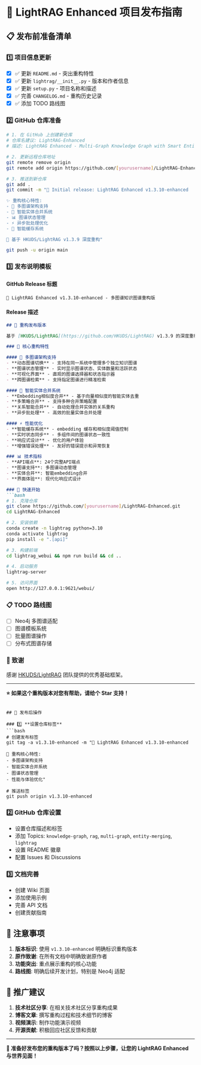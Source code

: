 # 🚀 LightRAG Enhanced 项目发布指南

## 📋 发布前准备清单

### 1️⃣ **项目信息更新**
- [x] ✅ 更新 `README.md` - 突出重构特性
- [x] ✅ 更新 `lightrag/__init__.py` - 版本和作者信息
- [x] ✅ 更新 `setup.py` - 项目名称和描述
- [x] ✅ 完善 `CHANGELOG.md` - 重构历史记录
- [x] ✅ 添加 TODO 路线图

### 2️⃣ **GitHub 仓库准备**
```bash
# 1. 在 GitHub 上创建新仓库
# 仓库名建议: LightRAG-Enhanced
# 描述: LightRAG Enhanced - Multi-Graph Knowledge Graph with Smart Entity Merging

# 2. 更新远程仓库地址
git remote remove origin
git remote add origin https://github.com/[yourusername]/LightRAG-Enhanced.git

# 3. 推送到新仓库
git add .
git commit -m "🚀 Initial release: LightRAG Enhanced v1.3.10-enhanced

✨ 重构核心特性:
- 🔄 多图谱架构支持
- 🧠 智能实体合并系统  
- 📊 图谱状态管理
- ⚡ 异步批处理优化
- 💾 智能缓存系统

🎯 基于 HKUDS/LightRAG v1.3.9 深度重构"

git push -u origin main
```

### 3️⃣ **发布说明模板**

#### GitHub Release 标题
```
🌟 LightRAG Enhanced v1.3.10-enhanced - 多图谱知识图谱重构版
```

#### Release 描述
```markdown
## 🎉 重构发布版本

基于 [HKUDS/LightRAG](https://github.com/HKUDS/LightRAG) v1.3.9 的深度重构版本，专注于多图谱支持和智能实体合并功能。

### 🎯 核心重构特性

#### 🔄 多图谱架构支持
- **动态图谱切换** - 支持在同一系统中管理多个独立知识图谱
- **图谱状态管理** - 实时显示图谱状态、实体数量和活跃状态
- **可视化界面** - 直观的图谱选择器和状态指示器
- **跨图谱检索** - 支持指定图谱进行精准检索

#### 🧠 智能实体合并系统
- **Embedding相似度合并** - 基于向量相似度的智能实体去重
- **多策略合并** - 支持多种合并策略配置
- **关系智能合并** - 自动处理合并实体的关系重构
- **异步批处理** - 高效的批量实体合并处理

#### ⚡ 性能优化
- **智能缓存系统** - embedding 缓存和相似度阈值控制
- **实时状态同步** - 多组件间的图谱状态一致性
- **响应式设计** - 优化的用户体验
- **增强错误处理** - 友好的错误提示和异常恢复

### 📊 技术指标
- **API端点**: 24个完整API端点
- **图谱支持**: 多图谱动态管理
- **实体合并**: 智能embedding合并
- **界面体验**: 现代化响应式设计

### 🚀 快速开始
```bash
# 1. 克隆仓库
git clone https://github.com/[yourusername]/LightRAG-Enhanced.git
cd LightRAG-Enhanced

# 2. 安装依赖
conda create -n lightrag python=3.10
conda activate lightrag
pip install -e ".[api]"

# 3. 构建前端
cd lightrag_webui && npm run build && cd ..

# 4. 启动服务
lightrag-server

# 5. 访问界面
open http://127.0.0.1:9621/webui/
```

### 📋 TODO 路线图
- [ ] Neo4j 多图谱适配
- [ ] 图谱模板系统
- [ ] 批量图谱操作
- [ ] 分布式图谱存储

### 🙏 致谢
感谢 [HKUDS/LightRAG](https://github.com/HKUDS/LightRAG) 团队提供的优秀基础框架。

---
**⭐ 如果这个重构版本对您有帮助，请给个 Star 支持！**
```

## 🔧 发布后操作

### 1️⃣ **设置仓库标签**
```bash
# 创建发布标签
git tag -a v1.3.10-enhanced -m "🌟 LightRAG Enhanced v1.3.10-enhanced

🎯 重构核心特性:
- 多图谱架构支持
- 智能实体合并系统
- 图谱状态管理
- 性能与体验优化"

# 推送标签
git push origin v1.3.10-enhanced
```

### 2️⃣ **GitHub 仓库设置**
- 设置仓库描述和标签
- 添加 Topics: `knowledge-graph`, `rag`, `multi-graph`, `entity-merging`, `lightrag`
- 设置 README 徽章
- 配置 Issues 和 Discussions

### 3️⃣ **文档完善**
- 创建 Wiki 页面
- 添加使用示例
- 完善 API 文档
- 创建贡献指南

## 📝 注意事项

1. **版本标识**: 使用 `v1.3.10-enhanced` 明确标识重构版本
2. **原作致谢**: 在所有文档中明确致谢原作者
3. **功能突出**: 重点展示重构的核心功能
4. **路线图**: 明确后续开发计划，特别是 Neo4j 适配

## 🎯 推广建议

1. **技术社区分享**: 在相关技术社区分享重构成果
2. **博客文章**: 撰写重构过程和技术细节的博客
3. **视频演示**: 制作功能演示视频
4. **开源贡献**: 积极回应社区反馈和贡献

---

**🚀 准备好发布您的重构版本了吗？按照以上步骤，让您的 LightRAG Enhanced 与世界见面！**
